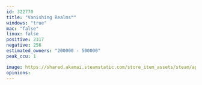 ```yaml
---
id: 322770
title: "Vanishing Realms™"
windows: "true"
mac: "false"
linux: false
positive: 2317
negative: 256
estimated_owners: "200000 - 500000"
peak_ccu: 1

image: https://shared.akamai.steamstatic.com/store_item_assets/steam/apps/322770/header.jpg?t=1571039700
opinions:
---
```

